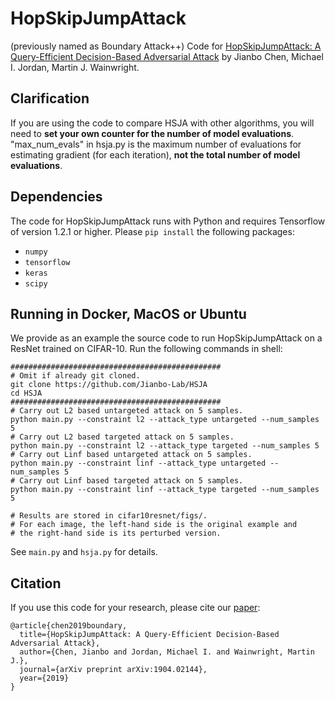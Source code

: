 # HopSkipJumpAttack 

(previously named as Boundary Attack++)
Code for [HopSkipJumpAttack: A Query-Efficient Decision-Based Adversarial Attack](https://arxiv.org/abs/1904.02144) by Jianbo Chen, Michael I. Jordan, Martin J. Wainwright.

## Clarification
If you are using the code to compare HSJA with other algorithms, you will need to **set your own counter for the number of model evaluations**. "max_num_evals" in hsja.py is the maximum number of evaluations for estimating gradient (for each iteration), **not the total number of model evaluations**. 
 

## Dependencies
The code for HopSkipJumpAttack runs with Python and requires Tensorflow of version 1.2.1 or higher. Please `pip install` the following packages:
- `numpy`
- `tensorflow` 
- `keras`
- `scipy`

## Running in Docker, MacOS or Ubuntu
We provide as an example the source code to run HopSkipJumpAttack on a ResNet trained on CIFAR-10. Run the following commands in shell:

```shell
###############################################
# Omit if already git cloned.
git clone https://github.com/Jianbo-Lab/HSJA
cd HSJA
############################################### 
# Carry out L2 based untargeted attack on 5 samples.
python main.py --constraint l2 --attack_type untargeted --num_samples 5
# Carry out L2 based targeted attack on 5 samples.
python main.py --constraint l2 --attack_type targeted --num_samples 5
# Carry out Linf based untargeted attack on 5 samples.
python main.py --constraint linf --attack_type untargeted --num_samples 5
# Carry out Linf based targeted attack on 5 samples.
python main.py --constraint linf --attack_type targeted --num_samples 5

# Results are stored in cifar10resnet/figs/. 
# For each image, the left-hand side is the original example and 
# the right-hand side is its perturbed version.
```

See `main.py` and `hsja.py` for details. 
## Citation
If you use this code for your research, please cite our [paper](https://arxiv.org/abs/1904.02144):
```
@article{chen2019boundary,
  title={HopSkipJumpAttack: A Query-Efficient Decision-Based Adversarial Attack},
  author={Chen, Jianbo and Jordan, Michael I. and Wainwright, Martin J.},
  journal={arXiv preprint arXiv:1904.02144},
  year={2019}
}
```
